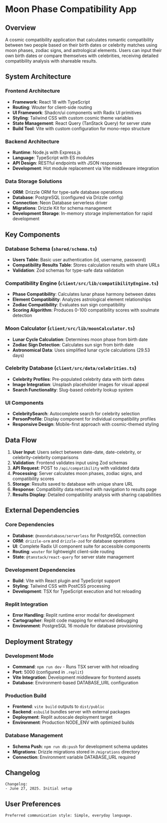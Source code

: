 # Moon Phase Compatibility App

## Overview

A cosmic compatibility application that calculates romantic compatibility between two people based on their birth dates or celebrity matches using moon phases, zodiac signs, and astrological elements. Users can input their own birth dates or compare themselves with celebrities, receiving detailed compatibility analysis with shareable results.

## System Architecture

### Frontend Architecture
- **Framework**: React 18 with TypeScript
- **Routing**: Wouter for client-side routing
- **UI Framework**: Shadcn/ui components with Radix UI primitives
- **Styling**: Tailwind CSS with custom cosmic theme variables
- **State Management**: React Query (TanStack Query) for server state
- **Build Tool**: Vite with custom configuration for mono-repo structure

### Backend Architecture
- **Runtime**: Node.js with Express.js
- **Language**: TypeScript with ES modules
- **API Design**: RESTful endpoints with JSON responses
- **Development**: Hot module replacement via Vite middleware integration

### Data Storage Solutions
- **ORM**: Drizzle ORM for type-safe database operations
- **Database**: PostgreSQL (configured via Drizzle config)
- **Connection**: Neon Database serverless driver
- **Migrations**: Drizzle Kit for schema management
- **Development Storage**: In-memory storage implementation for rapid development

## Key Components

### Database Schema (`shared/schema.ts`)
- **Users Table**: Basic user authentication (id, username, password)
- **Compatibility Results Table**: Stores calculation results with share URLs
- **Validation**: Zod schemas for type-safe data validation

### Compatibility Engine (`client/src/lib/compatibilityEngine.ts`)
- **Phase Compatibility**: Calculates lunar phase harmony between dates
- **Element Compatibility**: Analyzes astrological element relationships
- **Zodiac Compatibility**: Evaluates sun sign compatibility
- **Scoring Algorithm**: Produces 0-100 compatibility scores with soulmate detection

### Moon Calculator (`client/src/lib/moonCalculator.ts`)
- **Lunar Cycle Calculation**: Determines moon phase from birth date
- **Zodiac Sign Detection**: Calculates sun sign from birth date
- **Astronomical Data**: Uses simplified lunar cycle calculations (29.53 days)

### Celebrity Database (`client/src/data/celebrities.ts`)
- **Celebrity Profiles**: Pre-populated celebrity data with birth dates
- **Image Integration**: Unsplash placeholder images for visual appeal
- **Search Functionality**: Slug-based celebrity lookup system

### UI Components
- **CelebritySearch**: Autocomplete search for celebrity selection
- **PersonProfile**: Display component for individual compatibility profiles
- **Responsive Design**: Mobile-first approach with cosmic-themed styling

## Data Flow

1. **User Input**: Users select between date-date, date-celebrity, or celebrity-celebrity comparisons
2. **Validation**: Frontend validates input using Zod schemas
3. **API Request**: POST to `/api/compatibility` with validated data
4. **Processing**: Server calculates moon phases, zodiac signs, and compatibility scores
5. **Storage**: Results saved to database with unique share URL
6. **Response**: Compatibility data returned with navigation to results page
7. **Results Display**: Detailed compatibility analysis with sharing capabilities

## External Dependencies

### Core Dependencies
- **Database**: `@neondatabase/serverless` for PostgreSQL connection
- **ORM**: `drizzle-orm` and `drizzle-zod` for database operations
- **UI**: Complete Radix UI component suite for accessible components
- **Routing**: `wouter` for lightweight client-side routing
- **State**: `@tanstack/react-query` for server state management

### Development Dependencies
- **Build**: Vite with React plugin and TypeScript support
- **Styling**: Tailwind CSS with PostCSS processing
- **Development**: TSX for TypeScript execution and hot reloading

### Replit Integration
- **Error Handling**: Replit runtime error modal for development
- **Cartographer**: Replit code mapping for enhanced debugging
- **Environment**: PostgreSQL 16 module for database provisioning

## Deployment Strategy

### Development Mode
- **Command**: `npm run dev` - Runs TSX server with hot reloading
- **Port**: 5000 (configured in `.replit`)
- **Vite Integration**: Development middleware for frontend assets
- **Database**: Environment-based DATABASE_URL configuration

### Production Build
- **Frontend**: `vite build` outputs to `dist/public`
- **Backend**: `esbuild` bundles server with external packages
- **Deployment**: Replit autoscale deployment target
- **Environment**: Production NODE_ENV with optimized builds

### Database Management
- **Schema Push**: `npm run db:push` for development schema updates
- **Migrations**: Drizzle migrations stored in `/migrations` directory
- **Connection**: Environment variable DATABASE_URL required

## Changelog

```
Changelog:
- June 27, 2025. Initial setup
```

## User Preferences

```
Preferred communication style: Simple, everyday language.
```